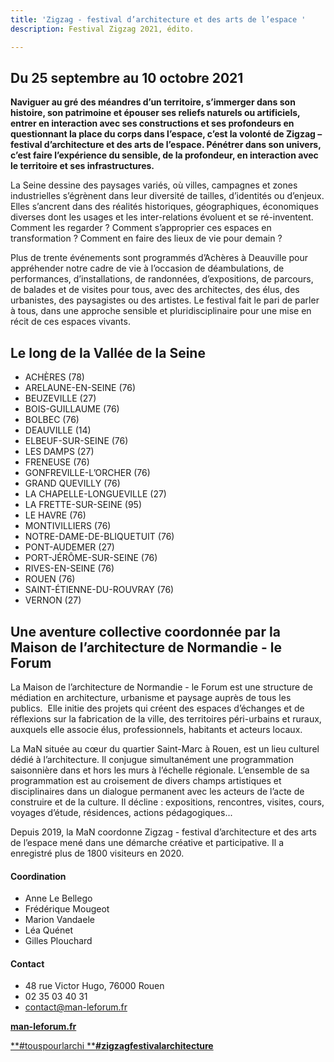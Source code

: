 ```yaml
---
title: 'Zigzag - festival d’architecture et des arts de l’espace '
description: Festival Zigzag 2021, édito.

---
```

## Du 25 septembre au 10 octobre 2021

**Naviguer au gré des méandres d’un territoire, s’immerger dans son histoire, son patrimoine et épouser ses reliefs naturels ou artificiels, entrer en interaction avec ses constructions et ses profondeurs en questionnant la place du corps dans l’espace, c’est la volonté de Zigzag – festival d’architecture et des arts de l’espace. Pénétrer dans son univers, c’est faire l’expérience du sensible, de la profondeur, en interaction avec le territoire et ses infrastructures.**

La Seine dessine des paysages variés, où villes, campagnes et zones industrielles s’égrènent dans leur diversité de tailles, d’identités ou d’enjeux. Elles s’ancrent dans des réalités historiques, géographiques, économiques diverses dont les usages et les inter-relations évoluent et se ré-inventent. Comment les regarder ? Comment s’approprier ces espaces en transformation ? Comment en faire des lieux de vie pour demain ?

Plus de trente événements sont programmés d’Achères à Deauville pour appréhender notre cadre de vie à l’occasion de déambulations, de performances, d’installations, de randonnées, d’expositions, de parcours, de balades et de visites pour tous, avec des architectes, des élus, des urbanistes, des paysagistes ou des artistes. Le festival fait le pari de parler à tous, dans une approche sensible et pluridisciplinaire pour une mise en récit de ces espaces vivants.

## Le long de la Vallée de la Seine

* ACHÈRES (78)
* ARELAUNE-EN-SEINE (76)
* BEUZEVILLE (27)
* BOIS-GUILLAUME (76)
* BOLBEC (76)
* DEAUVILLE (14)
* ELBEUF-SUR-SEINE (76)
* LES DAMPS (27)
* FRENEUSE (76)
* GONFREVILLE-L’ORCHER (76)
* GRAND QUEVILLY (76)
* LA CHAPELLE-LONGUEVILLE (27)
* LA FRETTE-SUR-SEINE (95) 
* LE HAVRE (76)
* MONTIVILLIERS (76)
* NOTRE-DAME-DE-BLIQUETUIT (76)
* PONT-AUDEMER (27)
* PORT-JÉRÔME-SUR-SEINE (76)
* RIVES-EN-SEINE (76)
* ROUEN (76)
* SAINT-ÉTIENNE-DU-ROUVRAY (76)
* VERNON (27)

## Une aventure collective coordonnée par la Maison de l’architecture de Normandie - le Forum

La Maison de l’architecture de Normandie - le Forum est une structure de médiation en architecture, urbanisme et paysage auprès de tous les publics.  Elle initie des projets qui créent des espaces d’échanges et de réflexions sur la fabrication de la ville, des territoires péri-urbains et ruraux, auxquels elle associe élus, professionnels, habitants et acteurs locaux.

La MaN située au cœur du quartier Saint-Marc à Rouen, est un lieu culturel dédié à l’architecture. Il conjugue simultanément une programmation saisonnière dans et hors les murs à l’échelle régionale. L’ensemble de sa programmation est au croisement de divers champs artistiques et disciplinaires dans un dialogue permanent avec les acteurs de l’acte de construire et de la culture. Il décline : expositions, rencontres, visites, cours, voyages d’étude, résidences, actions pédagogiques...

Depuis 2019, la MaN coordonne Zigzag - festival d’architecture et des arts de l’espace mené dans une démarche créative et participative. Il a enregistré plus de 1800 visiteurs en 2020.

#### Coordination

* Anne Le Bellego
* Frédérique Mougeot
* Marion Vandaele
* Léa Quénet
* Gilles Plouchard

#### Contact

* 48 rue Victor Hugo, 76000 Rouen 
* 02 35 03 40 31 
* contact@man-leforum.fr

[**man-leforum.fr**](http://man-leforum.fr/maison-de-l-architecture/ "Site web le Forum")

[**#touspourlarchi **](https://www.facebook.com/hashtag/touspourlarchi)[**#zigzagfestivalarchitecture**](https://www.facebook.com/hashtag/zigzagfestivalarchitecture)